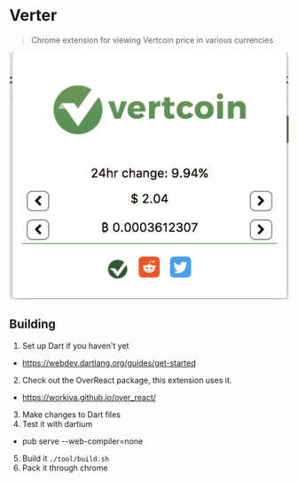 # Verter

> Chrome extension for viewing Vertcoin price in various currencies

![image](/assets/screenshot.png)

## Building

1. Set up Dart if you haven't yet
  - https://webdev.dartlang.org/guides/get-started
2. Check out the OverReact package, this extension uses it.
  - https://workiva.github.io/over_react/
3. Make changes to Dart files
4. Test it with dartium
  - pub serve --web-compiler=none
5. Build it `./tool/build.sh`
6. Pack it through chrome
